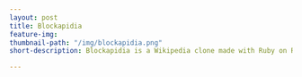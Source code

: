 ```yaml
---
layout: post
title: Blockapidia
feature-img:
thumbnail-path: "/img/blockapidia.png"
short-description: Blockapidia is a Wikipedia clone made with Ruby on Rails.

---
```

